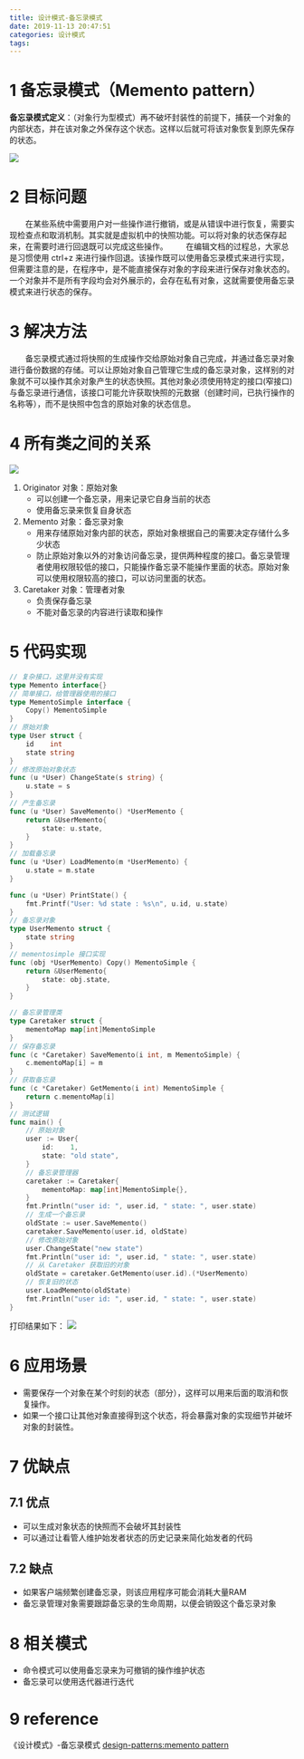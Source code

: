 ```yaml
---
title: 设计模式-备忘录模式
date: 2019-11-13 20:47:51
categories: 设计模式
tags:
---
```

# 1 备忘录模式（Memento pattern）
**备忘录模式定义**：（对象行为型模式）再不破坏封装性的前提下，捕获一个对象的内部状态，并在该对象之外保存这个状态。这样以后就可将该对象恢复到原先保存的状态。
<!--more-->
![](1.png)
# 2 目标问题
&emsp;&emsp;在某些系统中需要用户对一些操作进行撤销，或是从错误中进行恢复，需要实现检查点和取消机制。其实就是虚拟机中的快照功能。可以将对象的状态保存起来，在需要时进行回退既可以完成这些操作。
&emsp;&emsp;在编辑文档的过程总，大家总是习惯使用 ctrl+z 来进行操作回退。该操作既可以使用备忘录模式来进行实现，但需要注意的是，在程序中，是不能直接保存对象的字段来进行保存对象状态的。一个对象并不是所有字段均会对外展示的，会存在私有对象，这就需要使用备忘录模式来进行状态的保存。

# 3 解决方法
&emsp;&emsp;备忘录模式通过将快照的生成操作交给原始对象自己完成，并通过备忘录对象进行备份数据的存储。可以让原始对象自己管理它生成的备忘录对象，这样别的对象就不可以操作其余对象产生的状态快照。其他对象必须使用特定的接口(窄接口)与备忘录进行通信，该接口可能允许获取快照的元数据（创建时间，已执行操作的名称等），而不是快照中包含的原始对象的状态信息。

# 4 所有类之间的关系
![](2.png)
1. Originator 对象：原始对象
   - 可以创建一个备忘录，用来记录它自身当前的状态
   - 使用备忘录来恢复自身状态
2. Memento 对象：备忘录对象
   - 用来存储原始对象内部的状态，原始对象根据自己的需要决定存储什么多少状态
   - 防止原始对象以外的对象访问备忘录，提供两种程度的接口。备忘录管理者使用权限较低的接口，只能操作备忘录不能操作里面的状态。原始对象可以使用权限较高的接口，可以访问里面的状态。
3. Caretaker 对象：管理者对象
   - 负责保存备忘录
   - 不能对备忘录的内容进行读取和操作

# 5 代码实现
```go
// 复杂接口，这里并没有实现
type Memento interface{}
// 简单接口，给管理器使用的接口
type MementoSimple interface {
	Copy() MementoSimple
}
// 原始对象
type User struct {
	id    int
	state string
}
// 修改原始对象状态
func (u *User) ChangeState(s string) {
	u.state = s
}
// 产生备忘录
func (u *User) SaveMemento() *UserMemento {
	return &UserMemento{
		state: u.state,
	}
}
// 加载备忘录
func (u *User) LoadMemento(m *UserMemento) {
	u.state = m.state
}

func (u *User) PrintState() {
	fmt.Printf("User: %d state : %s\n", u.id, u.state)
}
// 备忘录对象
type UserMemento struct {
	state string
}
// mementosimple 接口实现
func (obj *UserMemento) Copy() MementoSimple {
	return &UserMemento{
		state: obj.state,
	}
}

// 备忘录管理类
type Caretaker struct {
	mementoMap map[int]MementoSimple
}
// 保存备忘录
func (c *Caretaker) SaveMemento(i int, m MementoSimple) {
	c.mementoMap[i] = m
}
// 获取备忘录
func (c *Caretaker) GetMemento(i int) MementoSimple {
	return c.mementoMap[i]
}
// 测试逻辑
func main() {
    // 原始对象
	user := User{
		id:    1,
		state: "old state",
    }
    // 备忘录管理器
	caretaker := Caretaker{
		mementoMap: map[int]MementoSimple{},
	}
	fmt.Println("user id: ", user.id, " state: ", user.state)
    // 生成一个备忘录
	oldState := user.SaveMemento()
	caretaker.SaveMemento(user.id, oldState)
    // 修改原始对象
	user.ChangeState("new state")
	fmt.Println("user id: ", user.id, " state: ", user.state)
    // 从 Caretaker 获取旧的对象
    oldState = caretaker.GetMemento(user.id).(*UserMemento)
    // 恢复旧的状态
	user.LoadMemento(oldState)
	fmt.Println("user id: ", user.id, " state: ", user.state)
}

```
打印结果如下：
![](3.png)

# 6 应用场景
- 需要保存一个对象在某个时刻的状态（部分），这样可以用来后面的取消和恢复操作。
- 如果一个接口让其他对象直接得到这个状态，将会暴露对象的实现细节并破坏对象的封装性。

# 7 优缺点
## 7.1 优点
- 可以生成对象状态的快照而不会破坏其封装性
- 可以通过让看管人维护始发者状态的历史记录来简化始发者的代码

## 7.2 缺点
- 如果客户端频繁创建备忘录，则该应用程序可能会消耗大量RAM
- 备忘录管理对象需要跟踪备忘录的生命周期，以便会销毁这个备忘录对象

# 8 相关模式
- 命令模式可以使用备忘录来为可撤销的操作维护状态
- 备忘录可以使用迭代器进行迭代

# 9 reference
《设计模式》-备忘录模式
[design-patterns:memento pattern](https://refactoring.guru/design-patterns/memento)
